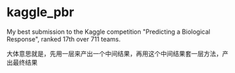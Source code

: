 kaggle_pbr
==========

My best submission to the Kaggle competition "Predicting a Biological Response", ranked 17th over 711 teams.

大体意思就是，先用一层来产出一个中间结果，再用这个中间结果套一层方法，产出最终结果
